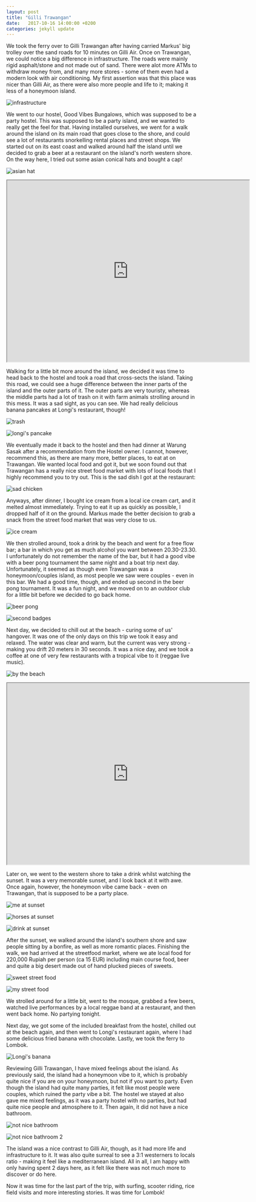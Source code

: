 ```yaml
---
layout: post
title: "Gilli Trawangan"
date:   2017-10-16 14:00:00 +0200
categories: jekyll update
---
```


We took the ferry over to Gilli Trawangan after having carried Markus' big trolley over the sand roads for 10 minutes on Gilli Air. Once on Trawangan, we could notice a big difference in infrastructure. The roads were mainly rigid asphalt/stone and not made out of sand. There were alot more ATMs to withdraw money from, and many more stores - some of them even had a modern look with air conditioning. My first assertion was that this place was nicer than Gilli Air, as there were also more people and life to it; making it less of a honeymoon island.

![infrastructure](https://lh3.googleusercontent.com/S3tmofHT0ojbjHQ6q9vefNAHUx-oXsSOxFYj5saOazaKc7vPa9t8LG8fc27WORNdUBfjSQSnQ6Au9mpTWD-cVHSgrSYp_yzq6yMGuw03xmLEOWcqfyPg1QglhkrXbgDW9G2v-rsV_Q)

We went to our hostel, Good Vibes Bungalows, which was supposed to be a party hostel. This was supposed to be a party island, and we wanted to really get the feel for that. Having installed ourselves, we went for a walk around the island on its main road that goes close to the shore, and could see a lot of restaurants snorkelling rental places and street shops. We started out on its east coast and walked around half the island until we decided to grab a beer at a restaurant on the island's north western shore. On the way here, I tried out some asian conical hats and bought a cap!

![asian hat](https://lh3.googleusercontent.com/MIs51wJjZINyM1nMMQ49RjM0-SyPyp0JPMLNjI0CHkpKxFZiIrox0BdXFNuxEeLc0v0xvFBpRoQkKwc1HYm51Skx15Ed_Rs_t5VCUIvb07KbEohGCDn_UNQKr3bsCeDsS6pzCDVxgw)

<iframe src="https://drive.google.com/file/d/1T_y7VMl3nytZGe6rb3s8e816OGK11lBmNQ/preview" width="640" height="480"></iframe>

Walking for a little bit more around the island, we decided it was time to head back to the hostel and took a road that cross-sects the island. Taking this road, we could see a huge difference between the inner parts of the island and the outer parts of it. The outer parts are very touristy, whereas the middle parts had a lot of trash on it with farm animals strolling around in this mess. It was a sad sight, as you can see. We had really delicious banana pancakes at Longi's restaurant, though!

![trash](https://lh3.googleusercontent.com/1Wot3OyVmwD1XKLfRC1lR2F6IGePiWMxX-KYaUnSuj9wEaQcVL9DkYMgI1ImIGq5HBv7FnXPPGmim1aKuuhfRzTr_bP5kL5xBzx8_Syy_wUDq9HcZmQb-7uDtIPKecgPnn-zaIrLvw)

![longi's pancake](https://lh3.googleusercontent.com/0vR4DQ0Nir1UWUMh7Z2qPPWI_ic5JU2OW5ZM_vCbs8GE_Kv_RlEcYUIMEBHmZpUT1Ob2pLPwmZn_nUD_5OwTCx-NwzS6naqKZCsZeWjU6MdC1iBmIieBrW5bm-vGdNav-SvqpPk68w)

We eventually made it back to the hostel and then had dinner at Warung Sasak after a recommendation from the Hostel owner. I cannot, however, recommend this, as there are many more, better places, to eat at on Trawangan. We wanted local food and got it, but we soon found out that Trawangan has a really nice street food market with lots of local foods that I highly recommend you to try out. This is the sad dish I got at the restaurant:

![sad chicken](https://lh3.googleusercontent.com/6ZuzZqWdKtO4maGTnobCzCQ99GT26jO-OPHfgKQ9cWaNUdDgbwPikY2R2WzO-KUd16DkbA38bdhEMy46ILgJaS8WtmUnT-4qNUayEUNav7qk_u21JbQHEcgsMUIjUQCaHZhTK0Im-g)

Anyways, after dinner, I bought ice cream from a local ice cream cart, and it melted almost immediately. Trying to eat it up as quickly as possible, I dropped half of it on the ground. Markus made the better decision to grab a snack from the street food market that was very close to us.

![ice cream](https://lh3.googleusercontent.com/piY5f_iyH9L6vf2jY55gfNy4jLj7ulvtGysHLIcqN0Oo4nWpsuQYzaiyJMzG_si0881X6AW-5Zis6DHhRzy6kxJjiztYv3-s1Vc76kdKHe902QwvG70CLp_gYhi7Kgj23xbz2MTrpg)

We then strolled around, took a drink by the beach and went for a free flow bar; a bar in which you get as much alcohol you want between 20.30-23.30. I unfortunately do not remember the name of the bar, but it had a good vibe with a beer pong tournament the same night and a boat trip next day. Unfortunately, it seemed as though even Trawangan was a honeymoon/couples island, as most people we saw were couples - even in this bar. We had a good time, though, and ended up second in the beer pong tournament. It was a fun night, and we moved on to an outdoor club for a little bit before we decided to go back home.

![beer pong](https://lh3.googleusercontent.com/zO3ZvXG_5RBXSW6XshUKAxoe0PMqdRDwtybMgEHhrK5ut9YXSlsgQuUNJD-woupMp5VZ8Q3FD0FQy4fLc2wwzH8tNlTQ5qcpfMxh7x70edKzxva73CRGtEvEFa_t2WhvPyzd9p5t5w)


![second badges](https://lh3.googleusercontent.com/1FoyaW1xwEBPyMyAeDjNJ9_ifqwByd3m6EPHEMysAjZat2mDlDPIr5plUFqXUJtB1kIPsuNRqXDz-x8csLulbs_biePun8xonmBtHsM6nBfNmmWJyuvtb2WslA5VIW4EpRkwyDg70w)

Next day, we decided to chill out at the beach - curing some of us' hangover. It was one of the only days on this trip we took it easy and relaxed. The water was clear and warm, but the current was very strong - making you drift 20 meters in 30 seconds. It was a nice day, and we took a coffee at one of very few restaurants with a tropical vibe to it (reggae live music).

![by the beach](https://lh3.googleusercontent.com/akOkLBshK7Rl2EP22iFolz750dd4zk4Yj_Vehd5y1pBAnZgyWeCwe_EmP_nGKouJ_4aLaBdpYVxnuvBbn2x7Z26YUoRpl5SDE2z755x3flZTpfkRtjUbMrYG2TCrO-KRf-bYh_tWcg)

<iframe src="https://drive.google.com/file/d/1QkyDptNatfCkw4M5H5XuDG0uBKWkZAoKkA/preview" width="640" height="480"></iframe>

Later on, we went to the western shore to take a drink whilst watching the sunset. It was a very memorable sunset, and I look back at it with awe. Once again, however, the honeymoon vibe came back - even on Trawangan, that is supposed to be a party place.

![me at sunset](https://lh3.googleusercontent.com/mbD8F27BL-fQ3CFzi5tSNjRQDRij080iyQqvbAxpSnl_bB52PHVyNWwbadb4Ku13WBhUNSjv0w4zpcpBjBxp6IHTeNLTWqDVufv1H4FF2FTnXLZlQAwMbS2RDmElP1NlsncATMdW-g)

![horses at sunset](https://lh3.googleusercontent.com/WGKgPkT2ew6C3m0_99w38473CyODEznf9saZtA4WBatuApyOwwPGPSrfHI0QLtwoLrVHYANgDS9vvlwP-lIBPbyMxclYK4vgpJ6q4OPGB3Im1eDInLNQSwIwn1b5icKL3qnmbX77FA)

![drink at sunset](https://lh3.googleusercontent.com/jmYWREZKn79YC5Z4W5lB3SmvcBgqLDMKss2_sDymC0XRqUUtWV6Dnt5YQXj4-n3nipm8ubGU8ba5diAthMA5r31D6BbbY6MjfakrhvDuapEsrGLZHubNX9-RVvc0aNucYIbcpx586g)

After the sunset, we walked around the island's southern shore and saw people sitting by a bonfire, as well as more romantic places. Finishing the walk, we had arrived at the streetfood market, where we ate local food for 220,000 Rupiah per person (ca 15 EUR) including main course food, beer and quite a big desert made out of hand plucked pieces of sweets.

![sweet street food](https://lh3.googleusercontent.com/NeqbwW80dznMa0bAjbugvZOP5HS-ZZV35gbRzDud3x0GeJpnVdmJEp3crrW2vYb01jVseDEmrLG8EW5nQkI7H9-_-yq97d8r54wOD5TZFAAuim_ZEDpLt8rYtK60L80-fwpipdH0AA)

![my street food](https://lh3.googleusercontent.com/LhfbrPtRIjevlsnkh4cnIcbRSzoltrfrJE0niOt1kwSbELLa67v_yo_YIcRfH_nDmAicItt-ozCsIO6Gh9uLjuyxJs1x2OzP08qHTe-vqFBATxvAH2MBzCuOwqxT-VYrvCilC8cUhA)

We strolled around for a little bit, went to the mosque, grabbed a few beers, watched live performances by a local reggae band at a restaurant, and then went back home. No partying tonight.

Next day, we got some of the included breakfast from the hostel, chilled out at the beach again, and then went to Longi's restaurant again, where I had some delicious fried banana with chocolate. Lastly, we took the ferry to Lombok.

![Longi's banana](https://lh3.googleusercontent.com/pnCbyrLwcq_mQqyGcsiR47y9g5oqe-BTEh9zR0wvfGnMvNelIlXjyErzS8UxsyyOqjXR5AsQ0I4BTA1hzYw9krpETFlaNguJyQ2lZe-9QsfM267zStMZP13j2z5MqoApry_tTeNGpQ)

Reviewing Gilli Trawangan, I have mixed feelings about the island. As previously said, the island had a honeymoon vibe to it, which is probably quite nice if you are on your honeymoon, but not if you want to party. Even though the island had quite many parties, it felt like most people were couples, which ruined the party vibe a bit. The hostel we stayed at also gave me mixed feelings, as it was a party hostel with no parties, but had quite nice people and atmosphere to it. Then again, it did not have a nice bathroom.

![not nice bathroom](https://lh3.googleusercontent.com/HNG0C-KcV_fsU7WlhcX5iZCHw98ClLhagrO8uF8_gZlA9wNd6PRc1MyX-vcgLps_Ncokyj-XDjTLgnj-i0R9UoEzdEe5LFs7bBj-IulGmMEFH5xwPAhU9CSZnU2z3v6WyfojunclxQ)

![not nice bathroom 2](https://lh3.googleusercontent.com/p-o6OWKgi3EkuALfqJPpQNhw0j9XLPQGHiA22TgnQRPXw8w9lWZvwlObFsdJ5XrEwJc4KNbN-WZD6xpmgS7ACHy7UR3ISrBlcU4FGTkHyGUiBdC6r1YviNTZK8sApoUj7C8WDfCdJA)

The island was a nice contrast to Gilli Air, though, as it had more life and infrastructure to it. It was also quite surreal to see a 3:1 westerners to locals ratio - making it feel like a mediterranean island. All in all, I am happy with only having spent 2 days here, as it felt like there was not much more to discover or do here.

Now it was time for the last part of the trip, with surfing, scooter riding, rice field visits and more interesting stories. It was time for Lombok!
